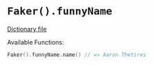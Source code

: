 # `Faker().funnyName`

[Dictionary file](../src/main/resources/locales/en/funny_name.yml)

Available Functions:  
```kotlin
Faker().funnyName.name() // => Aaron Thetires
```
